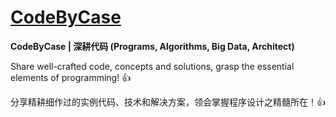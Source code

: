 # [CodeByCase](https://github.com/codebycase/codebycase.github.io)

**CodeByCase \| 深耕代码 (Programs, Algorithms, Big Data, Architect)**

Share well-crafted code, concepts and solutions, grasp the essential elements of programming! :thumbsup:

分享精耕细作过的实例代码、技术和解决方案，领会掌握程序设计之精髓所在！:thumbsup:

